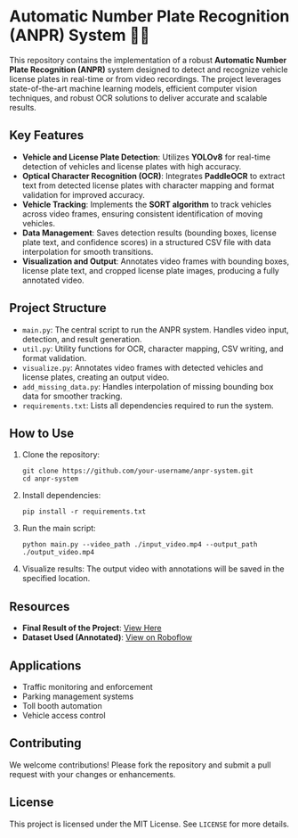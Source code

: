 <!DOCTYPE html>
<html lang="en">
<head>
    <meta charset="UTF-8">
    <meta name="viewport" content="width=device-width, initial-scale=1.0">
    <title>Automatic Number Plate Recognition (ANPR)</title>
</head>
<body>
    <h1>Automatic Number Plate Recognition (ANPR) System 🚗📸</h1>
    <p>
        This repository contains the implementation of a robust <strong>Automatic Number Plate Recognition (ANPR)</strong> system designed to detect and recognize vehicle license plates in real-time or from video recordings. 
        The project leverages state-of-the-art machine learning models, efficient computer vision techniques, and robust OCR solutions to deliver accurate and scalable results.
    </p>

<h2>Key Features</h2>
    <ul>
        <li><strong>Vehicle and License Plate Detection</strong>: Utilizes <strong>YOLOv8</strong> for real-time detection of vehicles and license plates with high accuracy.</li>
        <li><strong>Optical Character Recognition (OCR)</strong>: Integrates <strong>PaddleOCR</strong> to extract text from detected license plates with character mapping and format validation for improved accuracy.</li>
        <li><strong>Vehicle Tracking</strong>: Implements the <strong>SORT algorithm</strong> to track vehicles across video frames, ensuring consistent identification of moving vehicles.</li>
        <li><strong>Data Management</strong>: Saves detection results (bounding boxes, license plate text, and confidence scores) in a structured CSV file with data interpolation for smooth transitions.</li>
        <li><strong>Visualization and Output</strong>: Annotates video frames with bounding boxes, license plate text, and cropped license plate images, producing a fully annotated video.</li>
    </ul>

  <h2>Project Structure</h2>
    <ul>
        <li><code>main.py</code>: The central script to run the ANPR system. Handles video input, detection, and result generation.</li>
        <li><code>util.py</code>: Utility functions for OCR, character mapping, CSV writing, and format validation.</li>
        <li><code>visualize.py</code>: Annotates video frames with detected vehicles and license plates, creating an output video.</li>
        <li><code>add_missing_data.py</code>: Handles interpolation of missing bounding box data for smoother tracking.</li>
        <li><code>requirements.txt</code>: Lists all dependencies required to run the system.</li>
    </ul>

 <h2>How to Use</h2>
    <ol>
        <li>Clone the repository:
            <pre><code>git clone https://github.com/your-username/anpr-system.git
cd anpr-system</code></pre>
        </li>
        <li>Install dependencies:
            <pre><code>pip install -r requirements.txt</code></pre>
        </li>
        <li>Run the main script:
            <pre><code>python main.py --video_path ./input_video.mp4 --output_path ./output_video.mp4</code></pre>
        </li>
        <li>Visualize results: The output video with annotations will be saved in the specified location.</li>
    </ol>

 <h2>Resources</h2>
    <ul>
        <li><strong>Final Result of the Project</strong>: <a href="https://drive.google.com/file/d/1jxp4Hu49lzS_gZ6qjB_0-HL4Y4pzu_Xm/view" target="_blank">View Here</a></li>
        <li><strong>Dataset Used (Annotated)</strong>: <a href="https://universe.roboflow.com/roboflow-universe-projects/license-plate-recognition-rxg4e/dataset/4" target="_blank">View on Roboflow</a></li>
    </ul>

 <h2>Applications</h2>
    <ul>
        <li>Traffic monitoring and enforcement</li>
        <li>Parking management systems</li>
        <li>Toll booth automation</li>
        <li>Vehicle access control</li>
    </ul>

<h2>Contributing</h2>
    <p>
        We welcome contributions! Please fork the repository and submit a pull request with your changes or enhancements.
    </p>

<h2>License</h2>
    <p>
        This project is licensed under the MIT License. See <code>LICENSE</code> for more details.
    </p>
</body>
</html>
